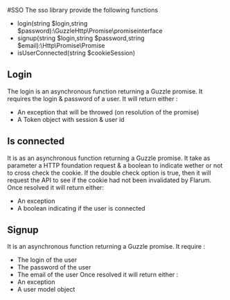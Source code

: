 #SSO 
The sso library provide the following functions
* login(string $login,string $password):\GuzzleHttp\Promise\promiseinterface
* signup(string $login,string $password,string $email):\Http\Promise\Promise
* isUserConnected(string $cookieSession)

## Login
The login is an asynchronous function returning a Guzzle promise. It requires the login & password of a user.
It will return either :
* An exception that will be throwed (on resolution of the promise)
* A Token object with session & user id

## Is connected
It is as an asynchronous function returning a Guzzle promise. It take as parameter a HTTP foundation request & a boolean to indicate wether or not to cross check the cookie.
If the double check option is true, then it will request the API to see if the cookie had not been invalidated by Flarum.
Once resolved it will return either:
* An exception
* A boolean indicating if the user is connected

## Signup
It is an asynchronous function returning a Guzzle promise.
It require :
* The login of the user
* The password of the user
* The email of the user
Once resolved it will return either :
* An exception
* A user model object
   
